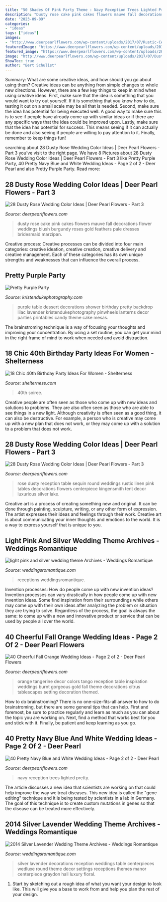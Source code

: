 ```yaml
---
title: "50 Shades Of Pink Party Theme : Navy Reception Trees Lighted Pretty"
description: "Dusty rose cake pink cakes flowers mauve fall decorations flower weddings blush burgundy roses gold feathers pale dresses bridesmaid marzipan"
date: "2023-09-09"
categories:
- "ideas"
tags: ["ideas"]
images:
- "http://www.deerpearlflowers.com/wp-content/uploads/2017/07/Rustic-Centerpiece-on-Dusty-Rose-Sequined-Linen.jpg"
featuredImage: "https://www.deerpearlflowers.com/wp-content/uploads/2016/08/orange-wedding-table-decor.jpg"
featured_image: "https://www.deerpearlflowers.com/wp-content/uploads/2015/08/lighted-trees-for-wedding-reception.jpg"
image: "http://www.deerpearlflowers.com/wp-content/uploads/2017/07/Dusty-pink-mauve-pale-rose-wedding-cake-with-feathers-and-silk-flowers.jpg"
ShowToc: true
author: "Bert Schulist"
---
```



Summary: What are some creative ideas, and how should you go about using them?
Creative ideas can be anything from simple changes to whole new directions. However, there are a few key things to keep in mind when using creative ideas. First, make sure that the idea is something that you would want to try out yourself. If it is something that you know how to do, testing it out on a small scale may be all that is needed. Second, make sure the idea has potential for being executed well. A good way to make sure this is to see if people have already come up with similar ideas or if there are any specific ways that the idea could be improved upon. Lastly, make sure that the idea has potential for success. This means seeing if it can actually be done and also seeing if people are willing to pay attention to it. Finally, remember to keep things fun!

	

		
searching about 28 Dusty Rose Wedding Color Ideas | Deer Pearl Flowers - Part 3 you've visit to the right page. We have 8 Pictures about 28 Dusty Rose Wedding Color Ideas | Deer Pearl Flowers - Part 3 like Pretty Purple Party, 40 Pretty Navy Blue and White Wedding Ideas - Page 2 of 2 - Deer Pearl and also Pretty Purple Party. Read more:
		
    
## 28 Dusty Rose Wedding Color Ideas | Deer Pearl Flowers - Part 3

<img loading=lazy src="http://www.deerpearlflowers.com/wp-content/uploads/2017/07/Dusty-pink-mauve-pale-rose-wedding-cake-with-feathers-and-silk-flowers.jpg" onerror="this.onerror=null;this.src='https://tse1.mm.bing.net/th?id=OIP.phZNFO6Bywu_RmtFXbmbgAHaLH&amp;pid=15.1';" alt="28 Dusty Rose Wedding Color Ideas | Deer Pearl Flowers - Part 3">

_Source: deerpearlflowers.com_

>dusty rose cake pink cakes flowers mauve fall decorations flower weddings blush burgundy roses gold feathers pale dresses bridesmaid marzipan. 

	

Creative process:
Creative processes can be divided into four main categories: creative ideation, creative creation, creative delivery and creative management. Each of these categories has its own unique strengths and weaknesses that can influence the overall process.

    
## Pretty Purple Party

<img loading=lazy src="http://www.kristendukephotography.com/wp-content/uploads/2013/04/pinwheels-and-lanterns.jpg" onerror="this.onerror=null;this.src='https://tse1.mm.bing.net/th?id=OIP.RbMluRIE3bePraifrs-tPgHaLG&amp;pid=15.1';" alt="Pretty Purple Party">

_Source: kristendukephotography.com_

>purple table dessert decorations shower birthday pretty backdrop lilac lavender kristendukephotography pinwheels lanterns decor parties printables candy theme cake mesas. 

	

The brainstroming technique is a way of focusing your thoughts and improving your concentration. By using a set routine, you can get your mind in the right frame of mind to work when needed and avoid distraction.

    
## 18 Chic 40th Birthday Party Ideas For Women - Shelterness

<img loading=lazy src="https://i.shelterness.com/2017/02/03-Chanel-inspired-dessert-table-decor-for-an-elegant-soiree.jpg" onerror="this.onerror=null;this.src='https://tse1.mm.bing.net/th?id=OIP.pbVOn42JeNr8bcNBY6WhwQHaJ4&amp;pid=15.1';" alt="18 Chic 40th Birthday Party Ideas For Women - Shelterness">

_Source: shelterness.com_

>40th soiree. 

	

Creative people are often seen as those who come up with new ideas and solutions to problems. They are also often seen as those who are able to see things in a new light. Although creativity is often seen as a good thing, it can also be destructive. For example, a person who is creative may come up with a new plan that does not work, or they may come up with a solution to a problem that does not work.

    
## 28 Dusty Rose Wedding Color Ideas | Deer Pearl Flowers - Part 3

<img loading=lazy src="http://www.deerpearlflowers.com/wp-content/uploads/2017/07/Rustic-Centerpiece-on-Dusty-Rose-Sequined-Linen.jpg" onerror="this.onerror=null;this.src='https://tse4.mm.bing.net/th?id=OIP.E_sJ288ENZBgT4EQig1aXQHaLG&amp;pid=15.1';" alt="28 Dusty Rose Wedding Color Ideas | Deer Pearl Flowers - Part 3">

_Source: deerpearlflowers.com_

>rose dusty reception table sequin round weddings rustic linen pink tables decorations flowers centerpiece kingensmith tent decor luxurious silver lake. 

	

Creative art is a process of creating something new and original. It can be done through painting, sculpture, writing, or any other form of expression. The artist expresses their ideas and feelings through their work. Creative art is about communicating your inner thoughts and emotions to the world. It is a way to express yourself that is unique to you.

    
## Light Pink And Silver Wedding Theme Archives - Weddings Romantique

<img loading=lazy src="https://weddingsromantique.com/wp/wp-content/uploads/2012/11/Light-Pink-Reception-decorations.jpg" onerror="this.onerror=null;this.src='https://tse1.mm.bing.net/th?id=OIP.aDWLyUk35JHpaVEszJBnGgHaKI&amp;pid=15.1';" alt="light pink and silver wedding theme Archives - Weddings Romantique">

_Source: weddingsromantique.com_

>receptions weddingsromantique. 

	

Invention processes: How do people come up with new invention ideas?
Invention processes can vary drastically in how people come up with new invention ideas. Some find inspiration from their surroundings while others may come up with their own ideas after analyzing the problem or situation they are trying to solve. Regardless of the process, the goal is always the same: to come up with a new and innovative product or service that can be used by people all over the world.

    
## 40 Cheerful Fall Orange Wedding Ideas - Page 2 Of 2 - Deer Pearl Flowers

<img loading=lazy src="https://www.deerpearlflowers.com/wp-content/uploads/2016/08/orange-wedding-table-decor.jpg" onerror="this.onerror=null;this.src='https://tse4.mm.bing.net/th?id=OIP.KN0xDCT0QvolgxPwkZ3xmQHaLH&amp;pid=15.1';" alt="40 Cheerful Fall Orange Wedding Ideas - Page 2 of 2 - Deer Pearl Flowers">

_Source: deerpearlflowers.com_

>orange tangerine decor colors tango reception table inspiration weddings burnt gorgeous gold fall theme decorations citrus tablescapes setting decoration themed. 

	

How to do brainstroming?
There is no one-size-fits-all answer to how to do brainstroming, but there are some general tips that can help. First and foremost, be sure to practice regularly and learn as much as you can about the topic you are working on. Next, find a method that works best for you and stick with it. Finally, be patient and keep learning as you go.

    
## 40 Pretty Navy Blue And White Wedding Ideas - Page 2 Of 2 - Deer Pearl

<img loading=lazy src="https://www.deerpearlflowers.com/wp-content/uploads/2015/08/lighted-trees-for-wedding-reception.jpg" onerror="this.onerror=null;this.src='https://tse1.mm.bing.net/th?id=OIP.7Qm-Ap87SNwfSWYzn9FBpgHaLH&amp;pid=15.1';" alt="40 Pretty Navy Blue and White Wedding Ideas - Page 2 of 2 - Deer Pearl">

_Source: deerpearlflowers.com_

>navy reception trees lighted pretty. 

	

The article discusses a new idea that scientists are working on that could help improve the way we treat diseases. This new idea is called the "gene editing" technique and it is being tested by scientists in a lab in Germany. The goal of this technique is to create custom mutations in genes so that the disease can be treated more effectively.

    
## 2014 Silver Lavender Wedding Theme Archives - Weddings Romantique

<img loading=lazy src="https://weddingsromantique.com/wp/wp-content/uploads/2014/03/2014-Silver-Lavender-wedding-reception-decorations.jpg" onerror="this.onerror=null;this.src='https://tse1.mm.bing.net/th?id=OIP.HGze0GikU-QU9QcLYTvtxwHaKn&amp;pid=15.1';" alt="2014 Silver Lavender Wedding Theme Archives - Weddings Romantique">

_Source: weddingsromantique.com_

>silver lavender decorations reception weddings table centerpieces wedluxe round theme decor settings receptions themes manor centerpiece graydon hall luxury floral. 

	

1. Start by sketching out a rough idea of what you want your design to look like. This will give you a base to work from and help you plan the rest of your design.

